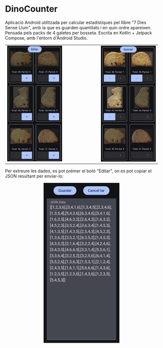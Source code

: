 # DinoCounter
    
Aplicació Android utilitzada per calcular estadístiques pel llibre "7 Dies Sense Llum", amb la que es guarden quantitats i en quin ordre apareixen. Pensada pels packs de 4 galetes per bosseta. Escrita en Kotlin + Jetpack Compose, amb l'entorn d'Android Studio.

<table align="center">
    <tr>
        <td><img src="assets/images/PantallaPrincipal.jpg" alt="Pantalla principal" width="250"></td>
        <td width="100"></td>
        <td><img src="assets/images/PantallPrincipalAmbDades.jpg" alt="Pantalla principal amb dades" width="250"></td>
    </tr>
</table>

Per extreure les dades, es pot prémer el botó "Editar", on es pot copiar el JSON resultant per enviar-lo:

<p align="center">
  <img src="assets/images/JSON.jpg" alt="Pantalla principal" style="width:250px;">
</p>
